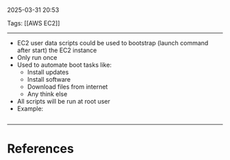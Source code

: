 2025-03-31 20:53

Tags: [[AWS EC2]]

---

- EC2 user data scripts could be used to bootstrap (launch command after start) the EC2 instance
- Only run once
- Used to automate boot tasks like:
	- Install updates
	- Install software
	- Download files from internet
	- Any think else
- All scripts will be run at root user
- Example:
```

```

---
# References